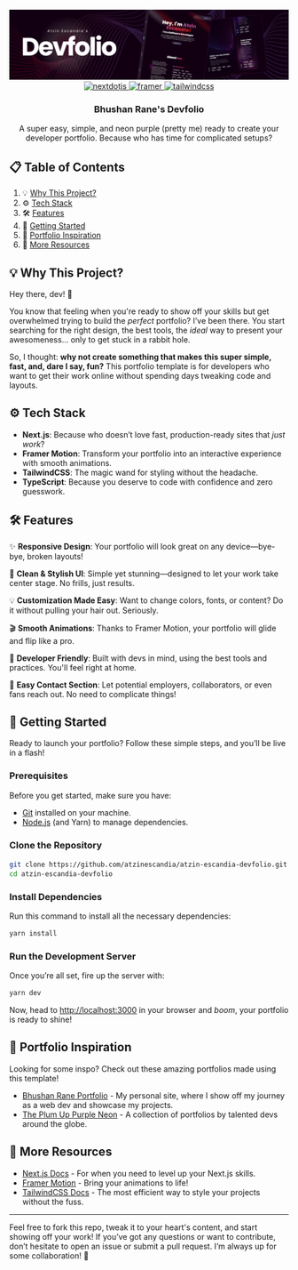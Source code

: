 <div align="center">
  <br />
  <a href="https://devfolio-atzin.vercel.app/" target="_blank">
    <img src="public/assets/devfolio-banner.png" alt="Devfolio Banner">
  </a>
  <br />

  <div>
    <a href="https://nextjs.org/" target="_blank">
      <img src="https://img.shields.io/badge/-Next_JS-black?style=for-the-badge&logoColor=white&logo=nextdotjs&color=000000" alt="nextdotjs" />
    </a>
    <a href="https://www.framer.com/motion/" target="_blank">
      <img src="https://img.shields.io/badge/-Framer-black?style=for-the-badge&logoColor=white&logo=framer&color=0055FF" alt="framer" />
    </a>
    <a href="https://tailwindcss.com/docs" target="_blank">
      <img src="https://img.shields.io/badge/-Tailwind_CSS-black?style=for-the-badge&logoColor=white&logo=tailwindcss&color=06B6D4" alt="tailwindcss" />
    </a>
  </div>

  <h3 align="center">Bhushan Rane's Devfolio</h3>
  <p align="center">A super easy, simple, and neon purple (pretty me) ready to create your developer portfolio. Because who has time for complicated setups?</p>
</div>

## 📋 Table of Contents

1. 💡 [Why This Project?](#why-this-project)
2. ⚙️ [Tech Stack](#tech-stack)
3. 🛠️ [Features](#features)
4. 🚀 [Getting Started](#getting-started)
5. 🌟 [Portfolio Inspiration](#portfolio-inspiration)
6. 📝 [More Resources](#more-resources)

## 💡 Why This Project?

Hey there, dev! 👋

You know that feeling when you're ready to show off your skills but get overwhelmed trying to build the *perfect* portfolio? I’ve been there. You start searching for the right design, the best tools, the *ideal* way to present your awesomeness... only to get stuck in a rabbit hole.

So, I thought: **why not create something that makes this super simple, fast, and, dare I say, fun?** This portfolio template is for developers who want to get their work online without spending days tweaking code and layouts.

## ⚙️ Tech Stack

- **Next.js**: Because who doesn’t love fast, production-ready sites that *just work*?
- **Framer Motion**: Transform your portfolio into an interactive experience with smooth animations.
- **TailwindCSS**: The magic wand for styling without the headache.
- **TypeScript**: Because you deserve to code with confidence and zero guesswork.

## 🛠️ Features

✨ **Responsive Design**: Your portfolio will look great on any device—bye-bye, broken layouts!  

🎨 **Clean & Stylish UI**: Simple yet stunning—designed to let your work take center stage. No frills, just results.

💡 **Customization Made Easy**: Want to change colors, fonts, or content? Do it without pulling your hair out. Seriously.

🎬 **Smooth Animations**: Thanks to Framer Motion, your portfolio will glide and flip like a pro.

🔧 **Developer Friendly**: Built with devs in mind, using the best tools and practices. You'll feel right at home.

💌 **Easy Contact Section**: Let potential employers, collaborators, or even fans reach out. No need to complicate things!

## 🚀 Getting Started

Ready to launch your portfolio? Follow these simple steps, and you’ll be live in a flash!

### Prerequisites

Before you get started, make sure you have:

- [Git](https://git-scm.com/) installed on your machine.
- [Node.js](https://nodejs.org/) (and Yarn) to manage dependencies.

### Clone the Repository

```bash
git clone https://github.com/atzinescandia/atzin-escandia-devfolio.git
cd atzin-escandia-devfolio
```

### Install Dependencies

Run this command to install all the necessary dependencies:

```bash
yarn install
```

### Run the Development Server

Once you’re all set, fire up the server with:

```bash
yarn dev
```

Now, head to [http://localhost:3000](http://localhost:3000) in your browser and *boom*, your portfolio is ready to shine!

## 🌟 Portfolio Inspiration

Looking for some inspo? Check out these amazing portfolios made using this template!

- [Bhushan Rane Portfolio](https://theplumup.com) - My personal site, where I show off my journey as a web dev and showcase my projects.
- [The Plum Up Purple Neon](https://vscodethemes.com/e/atzinescandia.theplumup/theplumup) - A collection of portfolios by talented devs around the globe.

## 📝 More Resources

- [Next.js Docs](https://nextjs.org/docs) - For when you need to level up your Next.js skills.
- [Framer Motion](https://www.framer.com/motion/) - Bring your animations to life!
- [TailwindCSS Docs](https://tailwindcss.com/docs) - The most efficient way to style your projects without the fuss.

---

Feel free to fork this repo, tweak it to your heart's content, and start showing off your work! If you’ve got any questions or want to contribute, don’t hesitate to open an issue or submit a pull request. I’m always up for some collaboration! 🎉